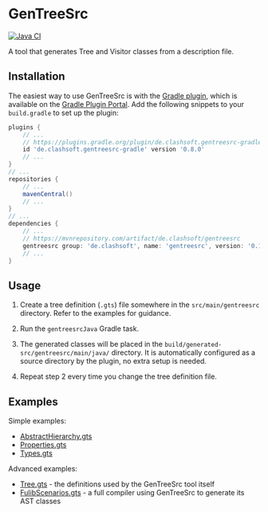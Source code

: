 # GenTreeSrc

[![Java CI](https://github.com/Clashsoft/GenTreeSrc/actions/workflows/java-ci.yml/badge.svg)](https://github.com/Clashsoft/GenTreeSrc/actions/workflows/java-ci.yml)

A tool that generates Tree and Visitor classes from a description file.

## Installation

The easiest way to use GenTreeSrc is with the [Gradle plugin](https://github.com/Clashsoft/GenTreeSrc-Gradle), which is
available on the [Gradle Plugin Portal](https://plugins.gradle.org/plugin/de.clashsoft.gentreesrc-gradle). Add the
following snippets to your `build.gradle` to set up the plugin:

```groovy
plugins {
	// ...
	// https://plugins.gradle.org/plugin/de.clashsoft.gentreesrc-gradle
	id 'de.clashsoft.gentreesrc-gradle' version '0.8.0'
	// ...
}
// ...
repositories {
	// ...
	mavenCentral()
	// ...
}
// ...
dependencies {
	// ...
	// https://mvnrepository.com/artifact/de.clashsoft/gentreesrc
	gentreesrc group: 'de.clashsoft', name: 'gentreesrc', version: '0.10.2'
	// ...
}
```

## Usage

1. Create a tree definition (`.gts`) file somewhere in the `src/main/gentreesrc` directory. Refer to the examples for
   guidance.

2. Run the `gentreesrcJava` Gradle task.

3. The generated classes will be placed in the `build/generated-src/gentreesrc/main/java/` directory. It is
   automatically configured as a source directory by the plugin, no extra setup is needed.

4. Repeat step 2 every time you change the tree definition file.

## Examples

Simple examples:

- [AbstractHierarchy.gts](src/test/gentreesrc/AbstractHierarchy.gts)
- [Properties.gts](src/test/gentreesrc/Properties.gts)
- [Types.gts](src/test/gentreesrc/Types.gts)

Advanced examples:

- [Tree.gts](src/main/gentreesrc/Tree.gts) - the definitions used by the GenTreeSrc tool itself
- [FulibScenarios.gts](https://github.com/fujaba/fulibScenarios/blob/master/src/main/gentreesrc/FulibScenarios.gts) - a
  full compiler using GenTreeSrc to generate its AST classes
